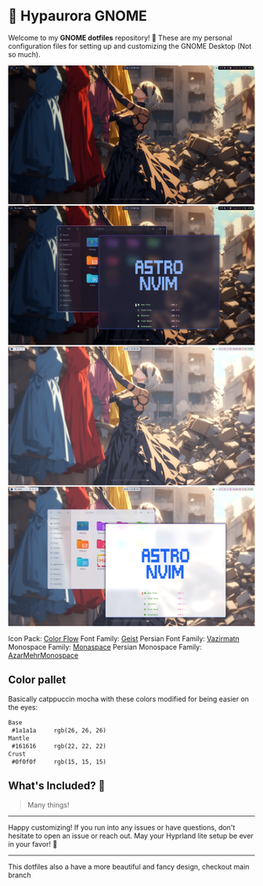 # 🌌 Hypaurora GNOME

Welcome to my **GNOME dotfiles** repository! 🎉 These are my personal configuration files for setting up and customizing the GNOME Desktop (Not so much).

<img src="https://raw.githubusercontent.com/taiwbi/hypaurora/GNOME/assets/dark-clean.png" alt="Dark Mode screenshot">
<img src="https://raw.githubusercontent.com/taiwbi/hypaurora/GNOME/assets/dark-apps.png" alt="Dark Mode with apps screenshot">
<img src="https://raw.githubusercontent.com/taiwbi/hypaurora/GNOME/assets/light-clean.png" alt="Light Mode screenshot">
<img src="https://raw.githubusercontent.com/taiwbi/hypaurora/GNOME/assets/light-apps.png" alt="Light Mode with apps screenshot">

Icon Pack: [Color Flow](https://www.gnome-look.org/p/2239645)
Font Family: [Geist](https://vercel.com/font)
Persian Font Family: [Vazirmatn](https://rastikerdar.github.io/vazirmatn/en)
Monospace Family: [Monaspace](https://monaspace.githubnext.com/)
Persian Monospace Family: [AzarMehrMonospace](https://befonts.com/azarmehr-monospaced-font-duo.html)

## Color pallet

Basically catppuccin mocha with these colors modified for being easier on the eyes:

```
Base
 #1a1a1a     rgb(26, 26, 26)
Mantle
 #161616     rgb(22, 22, 22)
Crust
 #0f0f0f     rgb(15, 15, 15)
```

## What's Included? 🤔

> Many things!

---

Happy customizing! If you run into any issues or have questions, don't hesitate to open an issue or reach out. May your Hyprland lite setup be ever in your favor! 🌟

---

This dotfiles also a have a more beautiful and fancy design, checkout main branch
